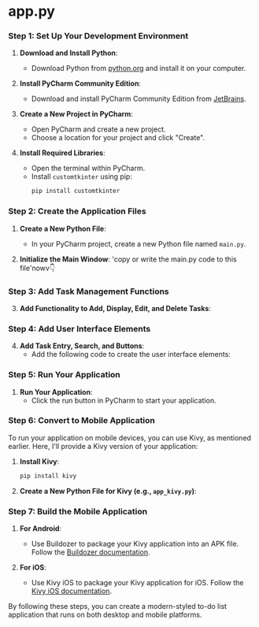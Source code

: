 # app.py

### Step 1: Set Up Your Development Environment

1. **Download and Install Python**:
   - Download Python from [python.org](https://www.python.org/) and install it on your computer.

2. **Install PyCharm Community Edition**:
   - Download and install PyCharm Community Edition from [JetBrains](https://www.jetbrains.com/pycharm/download/).

3. **Create a New Project in PyCharm**:
   - Open PyCharm and create a new project.
   - Choose a location for your project and click "Create".

4. **Install Required Libraries**:
   - Open the terminal within PyCharm.
   - Install `customtkinter` using pip:
     ```sh
     pip install customtkinter
     ```

### Step 2: Create the Application Files

1. **Create a New Python File**:
   - In your PyCharm project, create a new Python file named `main.py`.

2. **Initialize the Main Window**:
   'copy or write the main.py code to this file'nowv👇
### Step 3: Add Task Management Functions

3. **Add Functionality to Add, Display, Edit, and Delete Tasks**:
   

### Step 4: Add User Interface Elements

4. **Add Task Entry, Search, and Buttons**:
   - Add the following code to create the user interface elements:


### Step 5: Run Your Application

1. **Run Your Application**:
   - Click the run button in PyCharm to start your application.

### Step 6: Convert to Mobile Application

To run your application on mobile devices, you can use Kivy, as mentioned earlier. Here, I'll provide a Kivy version of your application:

1. **Install Kivy**:
   ```sh
   pip install kivy
   ```

2. **Create a New Python File for Kivy (e.g., `app_kivy.py`)**:


### Step 7: Build the Mobile Application

1. **For Android**:
   - Use Buildozer to package your Kivy application into an APK file. Follow the [Buildozer documentation](https://buildozer.readthedocs.io/en/latest/).

2. **For iOS**:
   - Use Kivy iOS to package your Kivy application for iOS. Follow the [Kivy iOS documentation](https://kivy.org/doc/stable/guide/packaging-ios.html).

By following these steps, you can create a modern-styled to-do list application that runs on both desktop and mobile platforms.
